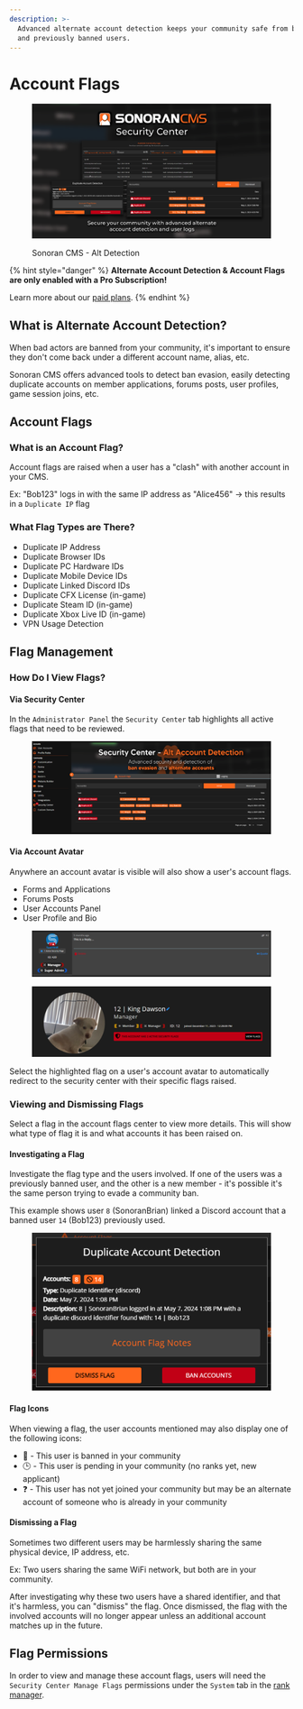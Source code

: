 ```yaml
---
description: >-
  Advanced alternate account detection keeps your community safe from bad actors
  and previously banned users.
---
```


# Account Flags

<figure><img src="../../../.gitbook/assets/image (38).png" alt=""><figcaption><p>Sonoran CMS - Alt Detection</p></figcaption></figure>

{% hint style="danger" %}
**Alternate Account Detection & Account Flags are only enabled with a Pro Subscription!**

Learn more about our [paid plans](../../../pricing/pricing-faq/create-and-manage-a-subscription.md).
{% endhint %}

## What is Alternate Account Detection?

When bad actors are banned from your community, it's important to ensure they don't come back under a different account name, alias, etc.

Sonoran CMS offers advanced tools to detect ban evasion, easily detecting duplicate accounts on member applications, forums posts, user profiles, game session joins, etc.

## Account Flags

### What is an Account Flag?

Account flags are raised when a user has a "clash" with another account in your CMS.

Ex: "Bob123" logs in with the same IP address as "Alice456" -> this results in a `Duplicate IP` flag

### What Flag Types are There?

* Duplicate IP Address
* Duplicate Browser IDs
* Duplicate PC Hardware IDs
* Duplicate Mobile Device IDs
* Duplicate Linked Discord IDs
* Duplicate CFX License (in-game)
* Duplicate Steam ID (in-game)
* Duplicate Xbox Live ID (in-game)
* VPN Usage Detection

## Flag Management

### How Do I View Flags?

#### Via Security Center

In the `Administrator Panel` the `Security Center` tab highlights all active flags that need to be reviewed.

<figure><img src="../../../.gitbook/assets/image (32).png" alt=""><figcaption></figcaption></figure>

#### Via Account Avatar

Anywhere an account avatar is visible will also show a user's account flags.

* Forms and Applications
* Forums Posts
* User Accounts Panel
* User Profile and Bio

<figure><img src="../../../.gitbook/assets/image (36).png" alt=""><figcaption></figcaption></figure>

<figure><img src="../../../.gitbook/assets/image (34).png" alt=""><figcaption></figcaption></figure>

Select the highlighted flag on a user's account avatar to automatically redirect to the security center with their specific flags raised.

### Viewing and Dismissing Flags

Select a flag in the account flags center to view more details. This will show what type of flag it is and what accounts it has been raised on.

#### Investigating a Flag

Investigate the flag type and the users involved. If one of the users was a previously banned user, and the other is a new member - it's possible it's the same person trying to evade a community ban.

This example shows user `8` (SonoranBrian) linked a Discord account that a banned user `14` (Bob123) previously used.

<figure><img src="../../../.gitbook/assets/image (37).png" alt=""><figcaption></figcaption></figure>

#### Flag Icons

When viewing a flag, the user accounts mentioned may also display one of the following icons:

* 🚫 - This user is banned in your community
* 🕒 - This user is pending in your community (no ranks yet, new applicant)
* ❓ - This user has not yet joined your community but may be an alternate account of someone who is already in your community

#### Dismissing a Flag

Sometimes two different users may be harmlessly sharing the same physical device, IP address, etc.

Ex: Two users sharing the same WiFi network, but both are in your community.

After investigating why these two users have a shared identifier, and that it's harmless, you can "dismiss" the flag. Once dismissed, the flag with the involved accounts will no longer appear unless an additional account matches up in the future.

## Flag Permissions

In order to view and manage these account flags, users will need the `Security Center Manage Flags` permissions under the `System` tab in the [rank manager](../../user-management/creating-departments.md).
